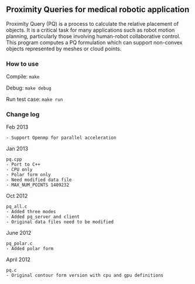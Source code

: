## Proximity Queries for medical robotic application 
Proximity Query (PQ) is a process to calculate the relative placement of objects. 
It is a critical task for many applications such as robot motion planning, particularly those involving human-robot collaborative control. 
This program computes a PQ formulation which can support non-convex objects represented by meshes or cloud points. 

### How to use

Compile:
`make`

Debug:
`make debug`

Run test case:
`make run`

### Change log

Feb 2013

	- Support Openmp for parallel acceleration 

Jan 2013

	pq.cpp
	- Port to C++
	- CPU only
	- Polar form only
	- Need modified data file
	- MAX_NUM_POINTS 1409232

Oct 2012 

	pq_all.c
	- Added three modes
	- Added pq_server and client
	- Original data files need to be modified

June 2012

	pq_polar.c
	- Added polar form
	
April 2012

	pq.c
	- Original contour form version with cpu and gpu definitions

